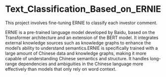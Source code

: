 # Text_Classification_Based_on_ERNIE
This project involves fine-tuning ERNIE to classify each investor comment.  

ERNIE is a pre-trained language model developed by Baidu, based on the Transformer architecture and an extension of the BERT model. It integrates external knowledge sources such as knowledge graphs to enhance the model’s ability to understand semantics.ERNIE is specifically trained with a large amount of Chinese data and knowledge graphs, making it more capable of understanding Chinese semantics and structure. It handles long-range dependencies and ambiguities in the Chinese language more effectively than models that only rely on word context.  


